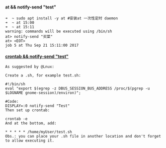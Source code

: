#### at && notify-send "test"

```shell
➜  ~ sudo apt install -y at #安装at 一次性定时 daemon
➜  ~ at 15:00 
➜  ~ at 15:11
warning: commands will be executed using /bin/sh
at> notify-send "买菜"        
at> <EOT>
job 5 at Thu Sep 21 15:11:00 2017
```

#### [crontab && notify-send "test"](https://askubuntu.com/questions/834476/how-to-use-notify-send-with-crontab)

```shell
As suggested by @Lnux:

Create a .sh, for example test.sh:

#!/bin/sh
eval "export $(egrep -z DBUS_SESSION_BUS_ADDRESS /proc/$(pgrep -u $LOGNAME gnome-session)/environ)";

#Code:
DISPLAY=:0 notify-send "Test"
Then set up crontab:

crontab -e
And at the bottom, add:

* * * * * /home/myUser/test.sh
Obs.: you can place your .sh file in another location and don't forget to allow executing it.
```



